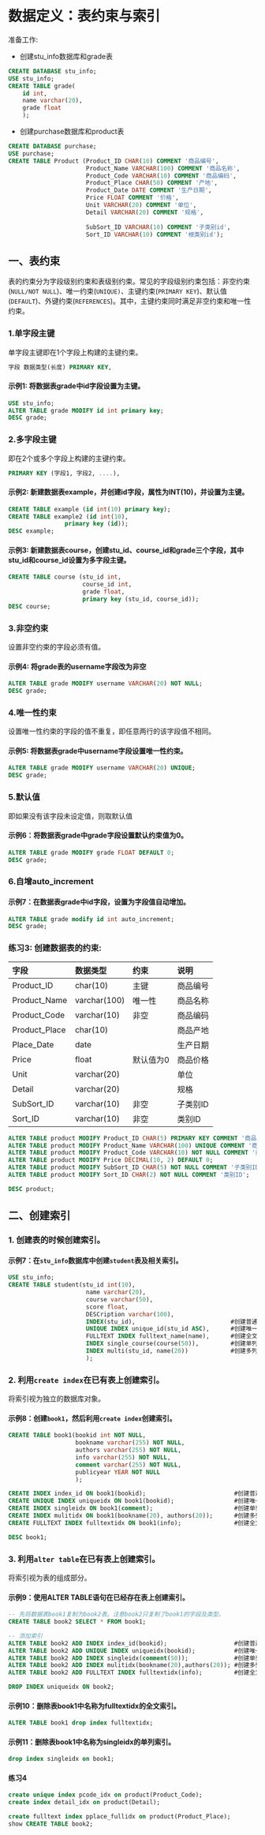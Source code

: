 # 数据定义：表约束与索引
  
准备工作:
- 创建stu_info数据库和grade表
```sql {.line-numbers}
CREATE DATABASE stu_info;
USE stu_info;
CREATE TABLE grade(
    id int,
    name varchar(20),
    grade float
    );
```
- 创建purchase数据库和product表
```sql {.line-numbers}
CREATE DATABASE purchase;
USE purchase;
CREATE TABLE Product (Product_ID CHAR(10) COMMENT '商品编号',
                      Product_Name VARCHAR(100) COMMENT '商品名称',
                      Product_Code VARCHAR(10) COMMENT '商品编码',
                      Product_Place CHAR(50) COMMENT '产地',
                      Product_Date DATE COMMENT '生产日期',
                      Price FLOAT COMMENT '价格',
                      Unit VARCHAR(20) COMMENT '单位',
                      Detail VARCHAR(20) COMMENT '规格',
                      
                      SubSort_ID VARCHAR(10) COMMENT '子类别id',
                      Sort_ID VARCHAR(10) COMMENT '根类别id');
```

## 一、表约束
表的约束分为字段级别约束和表级别约束。常见的字段级别约束包括：非空约束(`NULL/NOT NULL`)、唯一约束(`UNIQUE)`、主键约束(`PRIMARY KEY`)、默认值(`DEFAULT`)、外键约束(`REFERENCES`)。其中，主键约束同时满足非空约束和唯一性约束。
### 1.单字段主键
单字段主键即在1个字段上构建的主键约束。
```sql
字段 数据类型(长度) PRIMARY KEY,
```
#### 示例1: 将数据表grade中id字段设置为主键。
```sql {.line-numbers}
USE stu_info;
ALTER TABLE grade MODIFY id int primary key;
DESC grade;
```
### 2.多字段主键
即在2个或多个字段上构建的主键约束。
```sql
PRIMARY KEY (字段1, 字段2, ....),
```
#### 示例2: 新建数据表example，并创建id字段，属性为INT(10)，并设置为主键。
```sql {.line-numbers}
CREATE TABLE example (id int(10) primary key);
CREATE TABLE example2 (id int(10),
                primary key (id));
DESC example;
```
#### 示例3: 新建数据表course，创建stu_id、course_id和grade三个字段，其中stu_id和course_id设置为多字段主键。
```sql {.line-numbers}
CREATE TABLE course (stu_id int,
                     course_id int,
                     grade float,
                     primary key (stu_id, course_id));
DESC course;
```
### 3.非空约束
设置非空约束的字段必须有值。
#### 示例4: 将grade表的username字段改为非空
```sql {.line-numbers}
ALTER TABLE grade MODIFY username VARCHAR(20) NOT NULL;
DESC grade;
```
### 4.唯一性约束
设置唯一性约束的字段的值不重复，即任意两行的该字段值不相同。
#### 示例5: 将数据表grade中username字段设置唯一性约束。
```sql {.line-numbers}
ALTER TABLE grade MODIFY username VARCHAR(20) UNIQUE;
DESC grade;
```

### 5.默认值
即如果没有该字段未设定值，则取默认值
#### 示例6：将数据表grade中grade字段设置默认约束值为0。
```sql {.line-numbers}
ALTER TABLE grade MODIFY grade FLOAT DEFAULT 0;
DESC grade;
```

### 6.自增auto_increment
#### 示例7：在数据表grade中id字段，设置为字段值自动增加。
```sql {.line-numbers}
ALTER TABLE grade modify id int auto_increment;
DESC grade;
```
### 练习3: 创建数据表的约束:  
| 字段          | 数据类型     | 约束      | 说明     |
| :------------ | :----------- | :-------- | :------- |
| Product_ID    | char(10)     | 主键      | 商品编号 |
| Product_Name  | varchar(100) | 唯一性    | 商品名称 |
| Product_Code  | varchar(10)  | 非空      | 商品编码 |
| Product_Place | char(10)     |           | 商品产地 |
| Place_Date    | date         |           | 生产日期 |
| Price         | float        | 默认值为0 | 商品价格 |
| Unit          | varchar(20)  |           | 单位     |
| Detail        | varchar(20)  |           | 规格     |
| SubSort_ID    | varchar(10)  | 非空      | 子类别ID |
| Sort_ID       | varchar(10)  | 非空      | 类别ID   |

```sql {.line-numbers}
ALTER TABLE product MODIFY Product_ID CHAR(5) PRIMARY KEY COMMENT '商品编号';
ALTER TABLE product MODIFY Product_Name VARCHAR(100) UNIQUE COMMENT '商品名称'; -- 有重复记录
ALTER TABLE product MODIFY Product_Code VARCHAR(10) NOT NULL COMMENT '商品号';
ALTER TABLE product MODIFY Price DECIMAL(10, 2) DEFAULT 0;
ALTER TABLE product MODIFY SubSort_ID CHAR(5) NOT NULL COMMENT '子类别ID';
ALTER TABLE product MODIFY Sort_ID CHAR(2) NOT NULL COMMENT '类别ID';

DESC product;
```

## 二、创建索引

### 1. 创建表的时候创建索引。

#### 示例7：在`stu_info`数据库中创建`student`表及相关索引。
```sql {.line-numbers}
USE stu_info;
CREATE TABLE student(stu_id int(10),
                      name varchar(20),
                      course varchar(50),
                      score float,
                      DESCription varchar(100),
                      INDEX(stu_id),                           #创建普通索引
                      UNIQUE INDEX unique_id(stu_id ASC),      #创建唯一性索引
                      FULLTEXT INDEX fulltext_name(name),      #创建全文索引
                      INDEX single_course(course(50)),         #创建单列索引
                      INDEX multi(stu_id, name(20))            #创建多列索引
                      );
```
### 2. 利用`create index`在已有表上创建索引。
将索引视为独立的数据库对象。
#### 示例8：创建`book1`，然后利用`create index`创建索引。
```sql {.line-numbers}
CREATE TABLE book1(bookid int NOT NULL,
                   bookname varchar(255) NOT NULL,
                   authors varchar(255) NOT NULL,
                   info varchar(255) NOT NULL,
                   comment varchar(255) NOT NULL,
                   publicyear YEAR NOT NULL
                   );

CREATE INDEX index_id ON book1(bookid);                         #创建普通索引
CREATE UNIQUE INDEX uniqueidx ON book1(bookid);                 #创建唯一性索引
CREATE INDEX singleidx ON book1(comment);                       #创建单列索引
CREATE INDEX mulitidx ON book1(bookname(20), authors(20));      #创建多列索引
CREATE FULLTEXT INDEX fulltextidx ON book1(info);               #创建全文索引

DESC book1;
```
### 3. 利用`alter table`在已有表上创建索引。
将索引视为表的组成部分。
#### 示例9：使用ALTER TABLE语句在已经存在表上创建索引。
```sql {.line-numbers}
-- 先将数据表book1复制为book2表。注意book2只复制了book1的字段及类型。
CREATE TABLE book2 SELECT * FROM book1;

-- 添加索引
ALTER TABLE book2 ADD INDEX index_id(bookid);                   #创建普通索引
ALTER TABLE book2 ADD UNIQUE INDEX uniqueidx(bookid);           #创建唯一性索引
ALTER TABLE book2 ADD INDEX singleidx(comment(50));             #创建单列索引
ALTER TABLE book2 ADD INDEX mulitidx(bookname(20),authors(20)); #创建多列索引
ALTER TABLE book2 ADD FULLTEXT INDEX fulltextidx(info);         #创建全文索引

DROP INDEX uniqueidx ON book2;
```

#### 示例10：删除表book1中名称为fulltextidx的全文索引。
```sql
ALTER TABLE book1 drop index fulltextidx;
```
#### 示例11：删除表book1中名称为singleidx的单列索引。
```sql
drop index singleidx on book1;
```
#### 练习4
```sql {.line-numbers}
create unique index pcode_idx on product(Product_Code);
create index detail_idx on product(Detail);

create fulltext index pplace_fullidx on product(Product_Place);
show CREATE TABLE book2;
```
